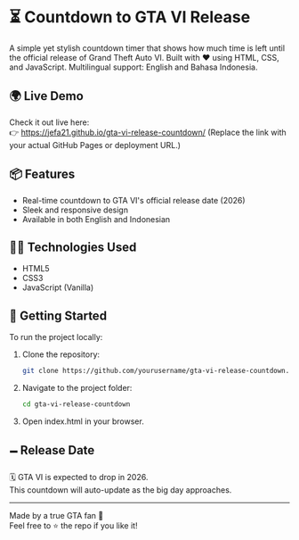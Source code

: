 # ⏳ Countdown to GTA VI Release

A simple yet stylish countdown timer that shows how much time is left until the official release of Grand Theft Auto VI. Built with ❤️ using HTML, CSS, and JavaScript. Multilingual support: English and Bahasa Indonesia.

## 🌍 Live Demo

Check it out live here:  
👉 https://jefa21.github.io/gta-vi-release-countdown/
(Replace the link with your actual GitHub Pages or deployment URL.)

## 📦 Features

- Real-time countdown to GTA VI's official release date (2026)
- Sleek and responsive design
- Available in both English and Indonesian

## 🧑‍💻 Technologies Used

- HTML5
- CSS3
- JavaScript (Vanilla)

## 🚀 Getting Started

To run the project locally:

1. Clone the repository:
   ```bash
   git clone https://github.com/yourusername/gta-vi-release-countdown.git
   ```
2. Navigate to the project folder:
   ```bash
   cd gta-vi-release-countdown
   ```
3. Open index.html in your browser.

## 🗕️ Release Date

🗓️ GTA VI is expected to drop in 2026.  
This countdown will auto-update as the big day approaches.

---

Made by a true GTA fan 🙌  
Feel free to ⭐ the repo if you like it!

